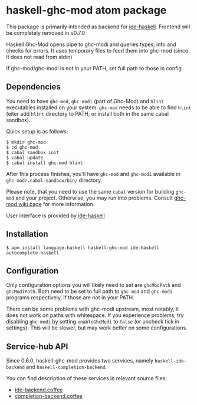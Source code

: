 # haskell-ghc-mod atom package

This package is primarily intended as backend for [ide-haskell](https://atom.io/packages/ide-haskell). Frontend will be completely
removed in v0.7.0

Haskell Ghc-Mod opens pipe to ghc-modi and queries types, info and checks
for errors. It uses temporary files to feed them into ghc-mod (since it does
not read from stdin)

If ghc-mod/ghc-modi is not in your PATH, set full path to those in config.

## Dependencies

You need to have `ghc-mod`, `ghc-modi` (part of Ghc-Mod) and `hlint` executables
installed on your system. `ghc-mod` needs to be able to find `hlint` (eiter add `hlint` directory to PATH, or install both in the same cabal sandbox).

Quick setup is as follows:

```
$ mkdir ghc-mod
$ cd ghc-mod
$ cabal sandbox init
$ cabal update
$ cabal install ghc-mod hlint
```

After this process finishes, you'll have `ghc-mod` and `ghc-modi` available in `ghc-mod/.cabal-sandbox/bin/` directory.

Please note, that you need to use the same `cabal` version for building `ghc-mod` and your project. Otherwise, you may run into problems. Consult [ghc-mod wiki page][inconsistent-cabal] for more information.

User interface is provided by [ide-haskell](https://atom.io/packages/ide-haskell)

[inconsistent-cabal]: https://github.com/kazu-yamamoto/ghc-mod/wiki/InconsistentCabalVersions

## Installation

```
$ apm install language-haskell haskell-ghc-mod ide-haskell autocomplete-haskell
```

## Configuration

Only configuration options you will likely need to set are `ghcModPath` and
`ghcModiPath`. Both need to be set to full path to `ghc-mod` and `ghc-modi`
programs respectively, if those are not in your PATH.

There can be some problems with ghc-modi upstream, most notably, it does not
work on paths with whitespace. If you experience problems, try disabling
`ghc-modi` by setting `enableGhcModi` to `false` (or uncheck tick in settings).
This will be slower, but may work better on some configurations.

## Service-hub API

Since 0.6.0, haskell-ghc-mod provides two services, namely `haskell-ide-backend`
and `haskell-completion-backend`.

You can find description of these services in relevant source files:

* [ide-backend.coffee][1]
* [completion-backend.coffee][2]

[1]:https://github.com/atom-haskell/haskell-ghc-mod/lib/ide-backend.coffee
[2]:https://github.com/atom-haskell/haskell-ghc-mod/lib/completion-backend.coffee
